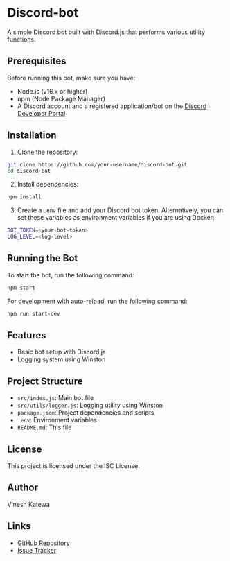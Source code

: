 # Discord-bot

A simple Discord bot built with Discord.js that performs various utility functions.

## Prerequisites

Before running this bot, make sure you have:

- Node.js (v16.x or higher)
- npm (Node Package Manager)
- A Discord account and a registered application/bot on the [Discord Developer Portal](https://discord.com/developers/applications)

## Installation

1. Clone the repository:

```bash
git clone https://github.com/your-username/discord-bot.git
cd discord-bot
```

2. Install dependencies:

```bash
npm install
```

3. Create a `.env` file and add your Discord bot token. Alternatively, you can set these variables as environment variables if you are using Docker:

```bash
BOT_TOKEN=<your-bot-token>
LOG_LEVEL=<log-level>
```

## Running the Bot

To start the bot, run the following command:

```bash
npm start
```

For development with auto-reload, run the following command:

```bash
npm run start-dev
```

## Features

- Basic bot setup with Discord.js
- Logging system using Winston

## Project Structure

- `src/index.js`: Main bot file
- `src/utils/logger.js`: Logging utility using Winston
- `package.json`: Project dependencies and scripts
- `.env`: Environment variables
- `README.md`: This file

## License

This project is licensed under the ISC License.

## Author

Vinesh Katewa

## Links

- [GitHub Repository](https://github.com/Vinesh0299/Discord-bot)
- [Issue Tracker](https://github.com/Vinesh0299/Discord-bot/issues)
